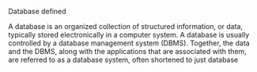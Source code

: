 Database defined

A database is an organized collection of structured information, or data, typically stored electronically in a computer system.
A database is usually controlled by a database management system (DBMS).
Together, the data and the DBMS, along with the applications that are associated with them, are referred to as a database system,
 often shortened to just database
